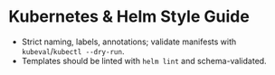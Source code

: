 # Kubernetes & Helm Style Guide

- Strict naming, labels, annotations; validate manifests with `kubeval`/`kubectl --dry-run`.
- Templates should be linted with `helm lint` and schema-validated.